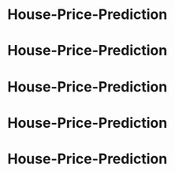 # House-Price-Prediction
# House-Price-Prediction
# House-Price-Prediction
# House-Price-Prediction
# House-Price-Prediction

